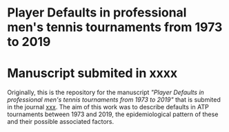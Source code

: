 # Player Defaults in professional men's tennis tournaments from 1973 to 2019

# Manuscript submited in xxxx
Originally, this is the repository for the manuscript _"Player Defaults in professional men's tennis tournaments from 1973 to 2019"_ that is submited in the 
journal [xxx](https://www.xxxxx). The aim of this work was to describe defaults in ATP tournaments between 1973 and 2019, the epidemiological pattern of these and their possible associated factors. 
